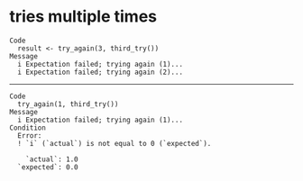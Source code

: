 # tries multiple times

    Code
      result <- try_again(3, third_try())
    Message
      i Expectation failed; trying again (1)...
      i Expectation failed; trying again (2)...

---

    Code
      try_again(1, third_try())
    Message
      i Expectation failed; trying again (1)...
    Condition
      Error:
      ! `i` (`actual`) is not equal to 0 (`expected`).
      
        `actual`: 1.0
      `expected`: 0.0


